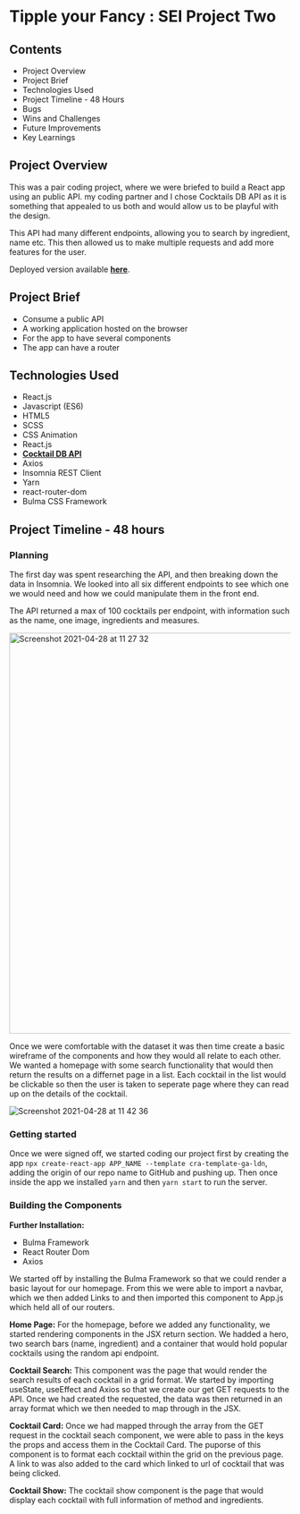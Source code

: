 # Tipple your Fancy : SEI Project Two

## Contents

- Project Overview
- Project Brief
- Technologies Used
- Project Timeline - 48 Hours
- Bugs
- Wins and Challenges
- Future Improvements
- Key Learnings

## Project Overview

This was a pair coding project, where we were briefed to build a React app using an public API. my coding partner and I chose Cocktails DB API as it is something that appealed to us both and would allow us to be playful with the design. 

This API had many different endpoints, allowing you to search by ingredient, name etc. This then allowed us to make multiple requests and add more features for the user.

Deployed version available **[here](https://tipple-your-fancy.netlify.app)**.

## Project Brief

- Consume a public API
- A working application hosted on the browser
- For the app to have several components
- The app can have a router

## Technologies Used

- React.js
- Javascript (ES6)
- HTML5
- SCSS
- CSS Animation
- React.js
-  **[Cocktail DB API](https://www.thecocktaildb.com/api.php)**
- Axios
- Insomnia REST Client
- Yarn
- react-router-dom
- Bulma CSS Framework

## Project Timeline - 48 hours

### Planning
The first day was spent researching the API, and then breaking down the data in Insomnia. We looked into all six different endpoints to see which one we would need and how we could manipulate them in the front end.

The API returned a max of 100 cocktails per endpoint, with information such as the name, one image, ingredients and measures. 

<img width="717" alt="Screenshot 2021-04-28 at 11 27 32" src="https://user-images.githubusercontent.com/77445688/116390279-c94d5480-a815-11eb-9bd5-0d81d649b8d6.png">

Once we were comfortable with the dataset it was then time create a basic wireframe of the components and how they would all relate to each other. We wanted a homepage with some search functionality that would then return the results on a differnet page in a list. Each cocktail in the list would be clickable so then the user is taken to seperate page where they can read up on the details of the cocktail.

![Screenshot 2021-04-28 at 11 42 36](https://user-images.githubusercontent.com/77445688/116391296-e0407680-a816-11eb-9eee-2ba3f32e062b.png)


### Getting started
Once we were signed off, we started coding our project first by creating the app ```npx create-react-app APP_NAME --template cra-template-ga-ldn```, adding the origin of our repo name to GitHub and pushing up. Then once inside the app we installed ```yarn``` and then ```yarn start``` to run the server.

### Building the Components
**Further Installation:**
- Bulma Framework
- React Router Dom
- Axios

We started off by installing the Bulma Framework so that we could render a basic layout for our homepage. From this we were able to import a navbar, which we then added Links to and then imported this component to App.js which held all of our routers.

**Home Page:**
For the homepage, before we added any functionality, we started rendering components in the JSX return section. We hadded a hero, two search bars (name, ingredient) and a container that would hold popular cocktails using the random api endpoint.

**Cocktail Search:** 
This component was the page that would render the search results of each cocktail in a grid format. We started by importing useState, useEffect and Axios so that we create our get GET requests to the API. Once we had created the requested, the data was then returned in an array format which we then needed to map through in the JSX.

**Cocktail Card:**
Once we had mapped through the array from the GET request in the cocktail seach component, we were able to pass in the keys the props and access them in the Cocktail Card. The puporse of this component is to format each cocktail within the grid on the previous page. A link to was also added to the card which linked to url of cocktail that was being clicked. 

**Cocktail Show:**
The cocktail show component is the page that would display each cocktail with full information of method and ingredients. 


